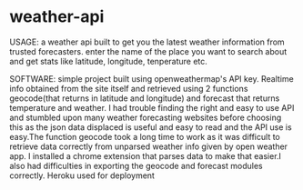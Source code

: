 # weather-api
USAGE:
 a weather api built to get you the latest weather information from trusted forecasters.
 enter the name of the place you want to search about and get stats like latitude, longitude, tenperature etc.

SOFTWARE:
simple project built using openweathermap's API key. Realtime info obtained from the site itself and retrieved using 2 functions geocode(that returns in latitude and longitude) and 
forecast that returns temperature and weather. I had trouble finding the right and easy to use API and stumbled upon many weather forecasting websites before choosing this as the json 
data displaced is useful and easy to read and the API use is easy.The function geocode took a long time to work as it was difficult to retrieve data correctly from unparsed weather info
given by open weather app. I installed a chrome extension that parses data to make that easier.I also had difficulties in exporting the geocode and forecast modules correctly.
Heroku used for deployment
